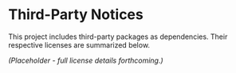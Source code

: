 # Third-Party Notices

This project includes third-party packages as dependencies. Their respective licenses are summarized below.

*(Placeholder - full license details forthcoming.)*
